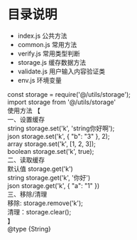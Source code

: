 # 目录说明
 - index.js 公共方法
  - common.js 常用方法
  - verify.js 常用类型判断
 - storage.js 缓存数据方法
 - validate.js 用户输入内容验证类
 - env.js 环境变量





 
const storage = require('@/utils/storage');  
import storage from '@/utils/storage'  
使用方法 【  
    一、设置缓存  
        string    storage.set('k', 'string你好啊');  
        json      storage.set('k', { "b": "3" }, 2);  
        array     storage.set('k', [1, 2, 3]);  
        boolean   storage.set('k', true);  
    二、读取缓存  
        默认值    storage.get('k')  
        string    storage.get('k', '你好')  
        json      storage.get('k', { "a": "1" })  
    三、移除/清理    
        移除: storage.remove('k');  
        清理：storage.clear();   
】  
@type {String}
